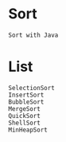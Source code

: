 # Sort
	Sort with Java
# List
	SelectionSort
	InsertSort
	BubbleSort
	MergeSort
	QuickSort
	ShellSort
	MinHeapSort